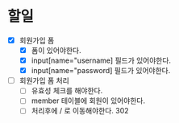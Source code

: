 # 할일
- [x] 회원가입 폼
    - [x] 폼이 있어야한다.
    -  [x] input[name="username] 필드가 있어야한다.
    -  [x] input[name="password] 필드가 있어야한다.
- [ ] 회원가입 폼 처리
  - [ ]  유효성 체크를 해야한다.
  - [ ] member 테이블에 회원이 있어야한다.
  - [ ] 처리후에 / 로 이동해야한다. 302

